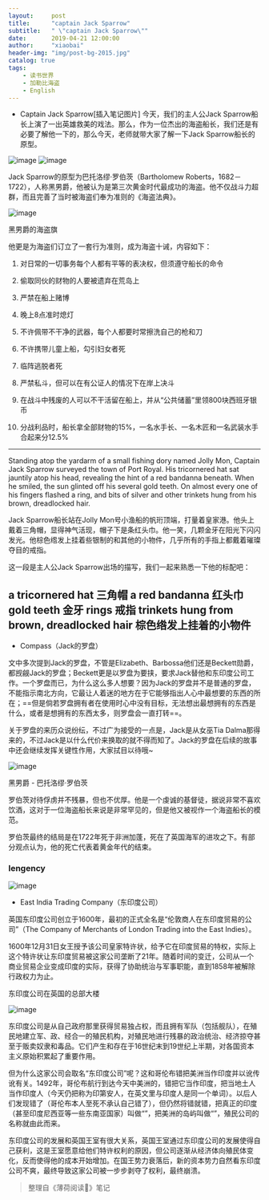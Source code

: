 ```yaml
---
layout:     post
title:      "captain Jack Sparrow"
subtitle:   " \"captain Jack Sparrow\""
date:       2019-04-21 12:00:00
author:     "xiaobai"
header-img: "img/post-bg-2015.jpg"
catalog: true
tags:
    - 读书世界
    - 加勒比海盗
    - English
---
```

   
- Captain Jack Sparrow[插入笔记图片]
今天，我们的主人公Jack Sparrow船长上演了一出英雄救美的戏法。那么，作为一位杰出的海盗船长，我们还是有必要了解他一下的，那么今天，老师就带大家了解一下Jack Sparrow船长的原型。


![image](https://ali.baicizhan.com/readin/images/book_wiki/img_1533110886_110055506?ynotemdtimestamp=1585972626427)
![image](http://note.youdao.com/yws/public/resource/2245226ef0d085fb119f6e3171117ffd/F319B8FA88014F39948D4A837AD23236?ynotemdtimestamp=1585972626427)

Jack Sparrow的原型为巴托洛缪·罗伯茨（Bartholomew Roberts，1682－1722），人称黑男爵，他被认为是第三次黄金时代最成功的海盗。他不仅战斗力超群，而且完善了当时被海盗们奉为准则的《海盗法典》。



![image](https://ali.baicizhan.com/readin/images/book_wiki/img_1533110860_529134632?ynotemdtimestamp=1585972626427)

黑男爵的海盗旗



他更是为海盗们订立了一套行为准则，成为海盗十诫，内容如下：

1. 对日常的一切事务每个人都有平等的表决权，但须遵守船长的命令

2. 偷取同伙的财物的人要被遗弃在荒岛上

3. 严禁在船上赌博

4. 晚上8点准时熄灯

5. 不许佩带不干净的武器，每个人都要时常擦洗自己的枪和刀

6. 不许携带儿童上船，勾引妇女者死

7. 临阵逃脱者死

8. 严禁私斗，但可以在有公证人的情况下在岸上决斗

9. 在战斗中残废的人可以不干活留在船上，并从“公共储蓄”里领800块西班牙银币

10. 分战利品时，船长拿全部财物的15%，一名水手长、一名木匠和一名武装水手合起来分12.5%

---
Standing atop the yardarm of a small fishing dory named Jolly Mon, Captain Jack Sparrow surveyed the town of Port Royal. His tricornered hat sat jauntily atop his head, revealing the hint of a red bandanna beneath. When he smiled, the sun glinted off his several gold teeth. On almost every one of his fingers flashed a ring, and bits of silver and other trinkets hung from his brown, dreadlocked hair.

Jack Sparrow船长站在Jolly Mon号小渔船的帆珩顶端，打量着皇家港。他头上戴着三角帽，显得神气活现，帽子下是条红头巾。他一笑，几颗金牙在阳光下闪闪发光。他棕色绺发上挂着些银制的和其他的小物件，几乎所有的手指上都戴着璀璨夺目的戒指。

这一段是主人公Jack Sparrow出场的描写，我们一起来熟悉一下他的标配吧：

a tricornered hat 三角帽
a red bandanna  红头巾
gold teeth 金牙
rings 戒指
trinkets hung from brown, dreadlocked hair 棕色绺发上挂着的小物件
---


-  Compass（Jack的罗盘）

文中多次提到Jack的罗盘，不管是Elizabeth、Barbossa他们还是Beckett勋爵，都觊觎Jack的罗盘；Beckett更是以罗盘为要挟，要求Jack替他和东印度公司工作。一个罗盘而已，为什么这么多人想要？因为Jack的罗盘并不是普通的罗盘，不能指示南北方向，它最让人着迷的地方在于它能够指出人心中最想要的东西的所在；==但是倘若罗盘拥有者在使用时心中没有目标，无法想出最想拥有的东西是什么，或者是想拥有的东西太多，则罗盘会一直打转==。


关于罗盘的来历众说纷纭，不过广为接受的一点是，Jack是从女巫Tia Dalma那得来的，不过Jack是以什么代价来换取的就不得而知了。Jack的罗盘在后续的故事中还会继续发挥关键性作用，大家拭目以待哦~

![image](https://ali.baicizhan.com/readin/images/book_wiki/img_1536644110_344552390?ynotemdtimestamp=1585972626427)

黑男爵 - 巴托洛缪·罗伯茨



罗伯茨对待俘虏并不残暴，但也不优厚。他是一个虔诚的基督徒，据说非常不喜欢饮酒，这对于一位海盗船长来说是非常罕见的，但是他又被视作一个海盗船长的模范。

罗伯茨最终的结局是在1722年死于非洲加蓬，死在了英国海军的进攻之下。有部分观点认为，他的死亡代表着黄金年代的结束。

 
 
 
 
 ### lengency
 ![image](http://note.youdao.com/yws/public/resource/2245226ef0d085fb119f6e3171117ffd/8F7FDCB00AC84B62B1BCC57C3BD82551?ynotemdtimestamp=1585972626427)

-  East India Trading Company（东印度公司）


英国东印度公司创立于1600年，最初的正式全名是“伦敦商人在东印度贸易的公司”（The Company of Merchants of London Trading into the East Indies）。

1600年12月31日女王授予该公司皇家特许状，给予它在印度贸易的特权，实际上这个特许状让东印度贸易被这家公司垄断了21年。随着时间的变迁，公司从一个商业贸易企业变成印度的实际，获得了协助统治与军事职能，直到1858年被解除行政权力为止。




东印度公司在英国的总部大楼

![image](https://ali.baicizhan.com/readin/images/book_wiki/img_1533110774_855857291?ynotemdtimestamp=1585972626427)

东印度公司是从自己政府那里获得贸易独占权，而且拥有军队（包括舰队），在殖民地建立军、政、经合一的殖民机构，对殖民地进行残暴的政治统治、经济掠夺甚至于贩卖奴隶和毒品。它们产生和存在于16世纪末到19世纪上半期，对各国资本主义原始积累起了重要作用。

但为什么这家公司会取名“东印度公司”呢？这和哥伦布错把美洲当作印度并以讹传讹有关。1492年，哥伦布航行到达今天中美洲的，错把它当作印度，把当地土人当作印度人（今天仍把称为印第安人，在英文里与印度人是同一个单词）。以后人们发现错了（哥伦布本人至死不承认自己错了），但仍然将错就错，把真正的印度（甚至印度尼西亚等一些东南亚国家）叫做“”，把美洲的岛屿叫做“”，殖民公司的名称就由此而来。

东印度公司的发展和英国王室有很大关系，英国王室通过东印度公司的发展使得自己获利，这是王室愿意给他们特许权利的原因，但公司逐渐从经济体向殖民体变化，反而使得他的成本开始增加。在国王势力衰落后，新的资本势力自然看东印度公司不爽，最终导致这家公司被一步步剥夺了权利，最终崩溃。

> 整理自《薄荷阅读🌿》笔记